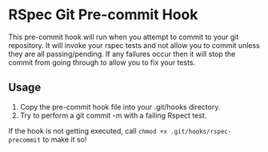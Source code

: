 RSpec Git Pre-commit Hook
=========

This pre-commit hook will run when you attempt to commit to your git repository. It will invoke your rspec tests and not allow you to commit unless they are all passing/pending. If any failures occur then it will stop the commit from going through to allow you to fix your tests.

Usage
-----

1. Copy the pre-commit hook file into your .git/hooks directory.
2. Try to perform a git commit -m with a failing Rspect test.

If the hook is not getting executed, call ```chmod +x .git/hooks/rspec-precommit``` to make it so!

